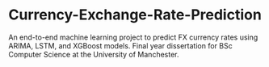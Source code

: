 # Currency-Exchange-Rate-Prediction
An end-to-end machine learning project to predict FX currency rates using ARIMA, LSTM, and XGBoost models. Final year dissertation for BSc Computer Science at the University of Manchester.
